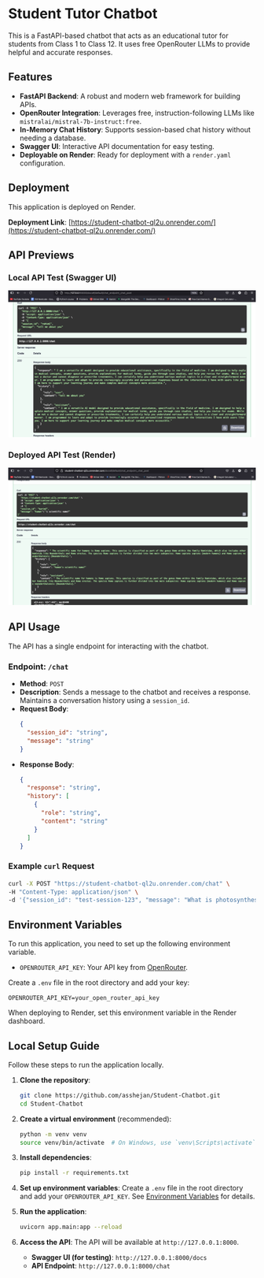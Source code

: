 # Student Tutor Chatbot

This is a FastAPI-based chatbot that acts as an educational tutor for students from Class 1 to Class 12. It uses free OpenRouter LLMs to provide helpful and accurate responses.

## Features

-   **FastAPI Backend**: A robust and modern web framework for building APIs.
-   **OpenRouter Integration**: Leverages free, instruction-following LLMs like `mistralai/mistral-7b-instruct:free`.
-   **In-Memory Chat History**: Supports session-based chat history without needing a database.
-   **Swagger UI**: Interactive API documentation for easy testing.
-   **Deployable on Render**: Ready for deployment with a `render.yaml` configuration.

## Deployment

This application is deployed on Render.

**Deployment Link**: [https://student-chatbot-ql2u.onrender.com/](https://student-chatbot-ql2u.onrender.com/)

## API Previews

### Local API Test (Swagger UI)
![Local Test](screenshots/localtest.png)

### Deployed API Test (Render)
![Render Test](screenshots/rendertest.png)

## API Usage

The API has a single endpoint for interacting with the chatbot.

### Endpoint: `/chat`

-   **Method**: `POST`
-   **Description**: Sends a message to the chatbot and receives a response. Maintains a conversation history using a `session_id`.
-   **Request Body**:
    ```json
    {
      "session_id": "string",
      "message": "string"
    }
    ```
-   **Response Body**:
    ```json
    {
      "response": "string",
      "history": [
        {
          "role": "string",
          "content": "string"
        }
      ]
    }
    ```

### Example `curl` Request

```bash
curl -X POST "https://student-chatbot-ql2u.onrender.com/chat" \
-H "Content-Type: application/json" \
-d '{"session_id": "test-session-123", "message": "What is photosynthesis?"}'
```

## Environment Variables

To run this application, you need to set up the following environment variable.

-   `OPENROUTER_API_KEY`: Your API key from [OpenRouter](https://openrouter.ai/).

Create a `.env` file in the root directory and add your key:

```
OPENROUTER_API_KEY=your_open_router_api_key
```

When deploying to Render, set this environment variable in the Render dashboard.

## Local Setup Guide

Follow these steps to run the application locally.

1.  **Clone the repository**:
    ```bash
    git clone https://github.com/asshejan/Student-Chatbot.git
    cd Student-Chatbot
    ```

2.  **Create a virtual environment** (recommended):
    ```bash
    python -m venv venv
    source venv/bin/activate  # On Windows, use `venv\Scripts\activate`
    ```

3.  **Install dependencies**:
    ```bash
    pip install -r requirements.txt
    ```

4.  **Set up environment variables**:
    Create a `.env` file in the root directory and add your `OPENROUTER_API_KEY`. See [Environment Variables](#environment-variables) for details.

5.  **Run the application**:
    ```bash
    uvicorn app.main:app --reload
    ```

6.  **Access the API**:
    The API will be available at `http://127.0.0.1:8000`.
    -   **Swagger UI (for testing)**: `http://127.0.0.1:8000/docs`
    -   **API Endpoint**: `http://127.0.0.1:8000/chat` 
